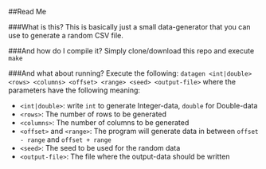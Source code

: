 ##Read Me

###What is this?
This is basically just a small data-generator that you can use to generate a random CSV file.

###And how do I compile it?
Simply clone/download this repo and execute ``make``

###And what about running?
Execute the following: ``datagen <int|double> <rows> <columns> <offset> <range> <seed> <output-file>``
where the parameters have the following meaning:
- ``<int|double>``: write ``int`` to generate Integer-data, ``double`` for Double-data
- ``<rows>``: The number of rows to be generated
- ``<columns>``: The number of columns to be generated
- ``<offset>`` and ``<range>``: The program will generate data in between ``offset - range`` and ``offset + range``
- ``<seed>``: The seed to be used for the random data
- ``<output-file>``: The file where the output-data should be written
